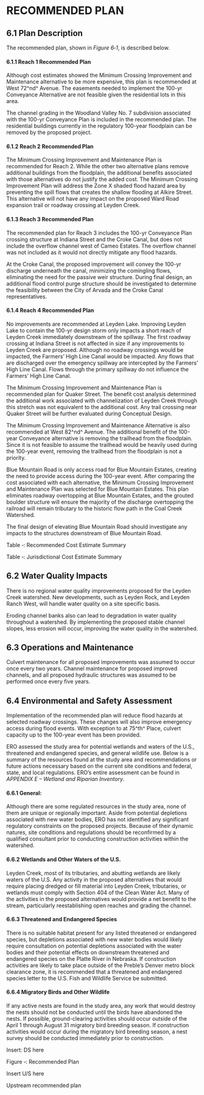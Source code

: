 RECOMMENDED PLAN
============================================================================================================================================================================================================

6.1 Plan Description
--------------------

The recommended plan, shown in *Figure 6‑1*, is described below.

#### 6.1.1 Reach 1 Recommended Plan

Although cost estimates showed the Minimum Crossing Improvement and
Maintenance alternative to be more expensive, this plan is recommended
at West 72^nd^ Avenue. The easements needed to implement the 100-yr
Conveyance Alternative are not feasible given the residential lots in
this area.

The channel grading in the Woodland Valley No. 7 subdivision associated
with the 100-yr Conveyance Plan is included in the recommended plan. The
residential buildings currently in the regulatory 100-year floodplain
can be removed by the proposed project.

#### 6.1.2 Reach 2 Recommended Plan

The Minimum Crossing Improvement and Maintenance Plan is recommended for
Reach 2. While the other two alternative plans remove additional
buildings from the floodplain, the additional benefits associated with
those alternatives do not justify the added cost. The Minimum Crossing
Improvement Plan will address the Zone X shaded flood hazard area by
preventing the spill flows that creates the shallow flooding at Alkire
Street. This alternative will not have any impact on the proposed Ward
Road expansion trail or roadway crossing at Leyden Creek.

#### 6.1.3 Reach 3 Recommended Plan

The recommended plan for Reach 3 includes the 100-yr Conveyance Plan
crossing structure at Indiana Street and the Croke Canal, but does not
include the overflow channel west of Cameo Estates. The overflow channel
was not included as it would not directly mitigate any flood hazards.

At the Croke Canal, the proposed improvement will convey the 100-yr
discharge underneath the canal, minimizing the comingling flows,
eliminating the need for the passive weir structure. During final
design, an additional flood control purge structure should be
investigated to determine the feasibility between the City of Arvada and
the Croke Canal representatives.

#### 6.1.4 Reach 4 Recommended Plan

No improvements are recommended at Leyden Lake. Improving Leyden Lake to
contain the 100-yr design storm only impacts a short reach of Leyden
Creek immediately downstream of the spillway. The first roadway crossing
at Indiana Street is not affected in size if any improvements to Leyden
Creek are proposed. Although no roadway crossings would be impacted, the
Farmers’ High Line Canal would be impacted. Any flows that are
discharged over the emergency spillway are intercepted by the Farmers’
High Line Canal. Flows through the primary spillway do not influence the
Farmers’ High Line Canal.

The Minimum Crossing Improvement and Maintenance Plan is recommended
plan for Quaker Street. The benefit cost analysis determined the
additional work associated with channelization of Leyden Creek through
this stretch was not equivalent to the additional cost. Any trail
crossing near Quaker Street will be further evaluated during Conceptual
Design.

The Minimum Crossing Improvement and Maintenance Alternative is also
recommended at West 82^nd^ Avenue. The additional benefit of the
100-year Conveyance alternative is removing the trailhead from the
floodplain. Since it is not feasible to assume the trailhead would be
heavily used during the 100-year event, removing the trailhead from the
floodplain is not a priority.

Blue Mountain Road is only access road for Blue Mountain Estates,
creating the need to provide access during the 100-year event. After
comparing the cost associated with each alternative, the Minimum
Crossing Improvement and Maintenance Plan was selected for Blue Mountain
Estates. This plan eliminates roadway overtopping at Blue Mountain
Estates, and the grouted boulder structure will ensure the majority of
the discharge overtopping the railroad will remain tributary to the
historic flow path in the Coal Creek Watershed.

The final design of elevating Blue Mountain Road should investigate any
impacts to the structures downstream of Blue Mountain Road.

<span id="_Toc420496925" class="anchor"><span id="_Toc431372727"
class="anchor"></span></span>Table ‑: Recommended Cost Estimate Summary

<span id="_Toc420496926" class="anchor"><span id="_Toc431372728"
class="anchor"></span></span>Table ‑: Jurisdictional Cost Estimate
Summary

6.2 Water Quality Impacts
-------------------------

There is no regional water quality improvements proposed for the Leyden
Creek watershed. New developments, such as Leyden Rock, and Leyden Ranch
West, will handle water quality on a site specific basis.

Eroding channel banks also can lead to degradation in water quality
throughout a watershed. By implementing the proposed stable channel
slopes, less erosion will occur, improving the water quality in the
watershed.

6.3 Operations and Maintenance
------------------------------

Culvert maintenance for all proposed improvements was assumed to occur
once every two years. Channel maintenance for proposed improved
channels, and all proposed hydraulic structures was assumed to be
performed once every five years.

6.4 Environmental and Safety Assessment
---------------------------------------

Implementation of the recommended plan will reduce flood hazards at
selected roadway crossings. These changes will also improve emergency
access during flood events. With exception to at 75^th^ Place, culvert
capacity up to the 100-year event has been provided.

ERO assessed the study area for potential wetlands and waters of the
U.S., threatened and endangered species, and general wildlife use. Below
is a summary of the resources found at the study area and
recommendations or future actions necessary based on the current site
conditions and federal, state, and local regulations. ERO’s entire
assessment can be found in *APPENDIX E – Wetland and Riparian
Inventory*.

#### 6.6.1 General: 

Although there are some regulated resources in the study area, none of
them are unique or regionally important. Aside from potential depletions
associated with new water bodies, ERO has not identified any significant
regulatory constraints on the proposed projects. Because of their
dynamic natures, site conditions and regulations should be reconfirmed
by a qualified consultant prior to conducting construction activities
within the watershed.

#### 6.6.2 Wetlands and Other Waters of the U.S.

Leyden Creek, most of its tributaries, and abutting wetlands are likely
waters of the U.S. Any activity in the proposed alternatives that would
require placing dredged or fill material into Leyden Creek, tributaries,
or wetlands must comply with Section 404 of the Clean Water Act. Many of
the activities in the proposed alternatives would provide a net benefit
to the stream, particularly reestablishing open reaches and grading the
channel.

#### 6.6.3 Threatened and Endangered Species

There is no suitable habitat present for any listed threatened or
endangered species, but depletions associated with new water bodies
would likely require consultation on potential depletions associated
with the water bodies and their potential effects on downstream
threatened and endangered species on the Platte River in Nebraska. If
construction activities are likely to take place outside of the Preble’s
Denver metro block clearance zone, it is recommended that a threatened
and endangered species letter to the U.S. Fish and Wildlife Service be
submitted.

#### 6.6.4 Migratory Birds and Other Wildlife

If any active nests are found in the study area, any work that would
destroy the nests should not be conducted until the birds have abandoned
the nests. If possible, ground-clearing activities should occur outside
of the April 1 through August 31 migratory bird breeding season. If
construction activities would occur during the migratory bird breeding
season, a nest survey should be conducted immediately prior to
construction.

Insert: DS here

<span id="_Ref410119101" class="anchor"><span id="_Ref410119094"
class="anchor"><span id="_Toc416705176" class="anchor"><span
id="_Toc431372743" class="anchor"></span></span></span></span>Figure ‑:
Recommended Plan

Insert U/S here

Upstream recommended plan

